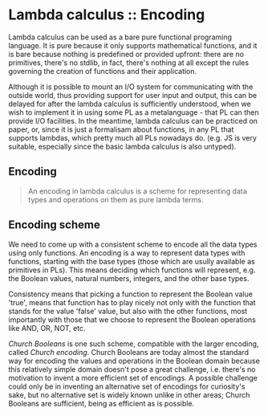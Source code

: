# Lambda calculus :: Encoding

Lambda calculus can be used as a bare pure functional programing language. It is pure because it only supports mathematical functions, and it is bare because nothing is predefined or provided upfront: there are no primitives, there's no stdlib, in fact, there's nothing at all except the rules governing the creation of functions and their application.

Although it is possible to mount an I/O system for communicating with the outside world, thus providing support for user input and output, this can be delayed for after the lambda calculus is sufficiently understood, when we wish to implement it in using some PL as a metalanguage - that PL can then provide I/O facilities. In the meantime, lambda calculus can be practiced on paper, or, since it is just a formalisam about functions, in any PL that supports lambdas, which pretty much all PLs nowadays do. (e.g. JS is very suitable, especially since the basic lambda calculus is also untyped).

## Encoding

>An encoding in lambda calculus is a scheme for representing data types and operations on them as pure lambda terms.

## Encoding scheme

We need to come up with a consistent scheme to encode all the data types using only functions. An encoding is a way to represent data types with functions, starting with the base types (those which are usully available as primitives in PLs). This means deciding which functions will represent, e.g. the Boolean values, natural numbers, integers, and the other base types.

Consistency means that picking a function to represent the Boolean value 'true', means that function has to play nicely not only with the function that stands for the value 'false' value, but also with the other functions, most importantly with those that we choose to represent the Boolean operations like AND, OR, NOT, etc.

*Church Booleans* is one such scheme, compatible with the larger encoding, called *Church encoding*. Church Booleans are today almost the standard way for encoding the values and operations in the Boolean domain because this relatively simple domain doesn't pose a great challenge, i.e. there's no motivation to invent a more efficient set of encodings. A possible challenge could only be in inventing an alternative set of encodings for curiosity's sake, but no alternative set is widely known unlike in other areas; Church Booleans are sufficient, being as efficient as is possible.
